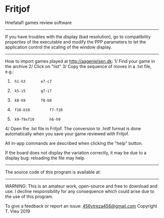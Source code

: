 # Fritjof
Hnefatafl games review software

*************************************
If you have troubles with the display (bad resolution), go to compatibility properties of the executable and modify the PPP parameters to let the application control the scaling of the window display.

*************************************
How to import games played at http://aagenielsen.dk:
1/ Find your game in the archive
2/ Click on "list"
3/ Copy the sequence of moves in a .txt file, e.g.:
1.     	h1-h3     	e7-c7    
2.     	k5-i5     	g7-i7    
3.     	k8-k9     	f8-b8    
4.     	f10-b10     	f7-f10    
5.     	k9-f9xf10     	h6-h9
4/ Open the .txt file in Fritjof. The conversion to .hntf format is done automatically when you save your game reviewed with Fritjof.

All in-app commands are described when clicking the "help" button.

If the board does not display the variation correctly, it may be due to a display bug: reloading the file may help.

**************************************
The source code of this program is available at:


**************************************
WARNING: This is an amateur work, open-source and free to download and use. I decline responsibility for any consequence which could arise due to the use of this program.

To give a feedback or report an issue: 456ytreza456@gmail.com
Copyright T. Vieu 2019
